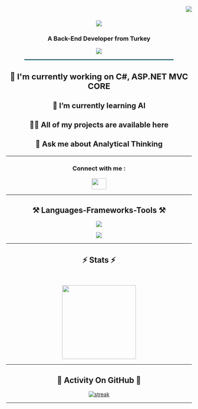 <img align="right" src="https://komarev.com/ghpvc/?username=emrecankahraman&color=blue"/>

<h1 align="center">
    <img src="https://readme-typing-svg.herokuapp.com/?font=Righteous&size=35&center=true&vCenter=true&width=500&height=70&duration=4000&lines=Hi+There!+👋;+I'm+Emrecan+Kahraman!;" />
</h1>

<h3 align="center">A Back-End Developer from Turkey</h3>

[<p align="center">![](https://github-profile-trophy.vercel.app/?username=emrecankahraman&theme=discord&no-frame=true&no-bg=false&margin-w=4)</p>](url)



<div align="center">
    <hr style="width: 80%; border: 1px solid #4ca1af;">
    
   <h3 style="font-size: 22px;">🧠 I'm currently working on 
       <span>C#, ASP.NET MVC CORE</span>
   </h3>

   <h3 style="font-size: 20px;">🌱 I’m currently learning 
       <span>AI</span>
   </h3>

   <h3 style="font-size: 20px;">👨‍💻 All of my projects are available 
       here
   </h3>

   <h3 style="font-size: 20px;">💬 Ask me about 
       <span>Analytical Thinking</span>
   </h3>
</div>


<hr>
<h3 align="center">Connect with me :</h3>
<p align="center">
<a href="https://linkedin.com/in/emrecankahraman" target="blank"><img align="center" src="https://raw.githubusercontent.com/rahuldkjain/github-profile-readme-generator/master/src/images/icons/Social/linked-in-alt.svg" height="30" width="40" /></a>
</p>


<hr>
<h2 align="center">⚒️ Languages-Frameworks-Tools ⚒️</h2>
<div align="center">
<p> <a href="https://github.com/emrecankahraman"><img src="https://skillicons.dev/icons?i=vscode,github,git,npm,html,css,js,dotnet"> </a> </p>
    <p> <a href="https://github.com/emrecankahraman"><img src="https://skillicons.dev/icons?i=dotnet,cs,visualstudio,bootstrap,ps,react,mongodb,ts,"> </a> </p>
</div>   
<hr>
<h2 align="center">⚡ Stats ⚡</h2>
<br>
<p align="center">
<img height="200px" src="https://github-readme-stats.vercel.app/api?username=emrecankahraman&hide_border=true&show_icons=true&count_private=true&theme=gruvbox&bg_color=151515">
</p>
<hr>
<h2 align="center">💫 Activity On GitHub 💫</h2>


<p align="center">
  <a href="https://github.com/emrecankahraman">      
<img title="stats" alt="streak" src="https://github-readme-streak-stats.herokuapp.com/?user=emrecankahraman&theme=dark&hide_border=true&stroke=f53b3b"/>
</a> 
</p>
<hr>
